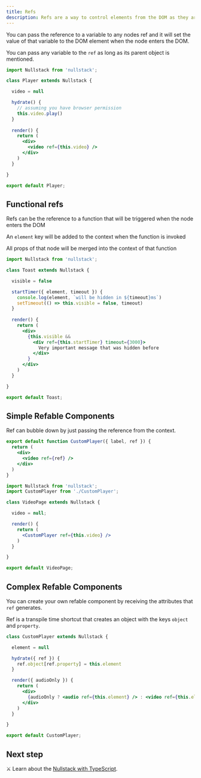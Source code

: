 ```yaml
---
title: Refs
description: Refs are a way to control elements from the DOM as they are rendered
---
```


You can pass the reference to a variable to any nodes ref and it will set the value of that variable to the DOM element when the node enters the DOM.

You can pass any variable to the `ref` as long as its parent object is mentioned.

```jsx
import Nullstack from 'nullstack';

class Player extends Nullstack {

  video = null

  hydrate() {
    // assuming you have browser permission
    this.video.play()
  }
 
  render() {
    return (
      <div>
        <video ref={this.video} />
      </div>
    )
  }

}

export default Player;
```

## Functional refs

Refs can be the reference to a function that will be triggered when the node enters the DOM

An `element` key will be added to the context when the function is invoked

All props of that node will be merged into the context of that function

```jsx
import Nullstack from 'nullstack';

class Toast extends Nullstack {

  visible = false

  startTimer({ element, timeout }) {
    console.log(element, `will be hidden in ${timeout}ms`)
    setTimeout(() => this.visible = false, timeout)
  }
 
  render() {
    return (
      <div>
        {this.visible &&
          <div ref={this.startTimer} timeout={3000}> 
            Very important message that was hidden before 
          </div>
        }
      </div>
    )
  }

}

export default Toast;
```

## Simple Refable Components

Ref can bubble down by just passing the reference from the context.

```jsx
export default function CustomPlayer({ label, ref }) {
  return (
    <div>
      <video ref={ref} />
    </div>
  )
}
```

```jsx
import Nullstack from 'nullstack';
import CustomPlayer from './CustomPlayer';

class VideoPage extends Nullstack {

  video = null;

  render() {
    return (
      <CustomPlayer ref={this.video} />
    )
  }

}

export default VideoPage;
```

## Complex Refable Components

You can create your own refable component by receiving the attributes that `ref` generates.

Ref is a transpile time shortcut that creates an object with the keys `object` and `property`.

```jsx
class CustomPlayer extends Nullstack {

  element = null

  hydrate({ ref }) {
    ref.object[ref.property] = this.element
  }

  render({ audioOnly }) {
    return (
      <div>
        {audioOnly ? <audio ref={this.element} /> : <video ref={this.element} />}
      </div>
    )
  }

}

export default CustomPlayer;
```

## Next step

⚔ Learn about the [Nullstack with TypeScript](/typescript).